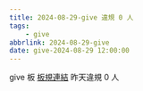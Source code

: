 ```yaml
---
title: 2024-08-29-give 違規 0 人
tags:
    - give
abbrlink: 2024-08-29-give
date: give-2024-08-29 12:00:00
---
```

give 板 [板規連結](https://www.ptt.cc/bbs/give/M.1612495900.A.C32.html)
昨天違規 0 人

